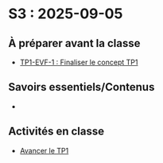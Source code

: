 # S3 : <!-- varexp:begin S3 -->2025-09-05<!-- varexp:end -->

## À préparer avant la classe

- [TP1-EVF-1 : Finaliser le concept TP1](../../04-evaluations/formatives/01/)


## Savoirs essentiels/Contenus

- [](../../03-savoirs/01/20-compilation-export-web/)

## Activités en classe

- [Avancer le TP1](../../04-evaluations/sommatives/01/)